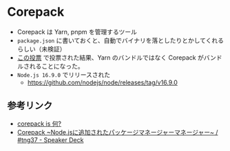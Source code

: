 # Corepack

- Corepack は Yarn, pnpm を管理するツール
- `package.json` に書いておくと、自動でバイナリを落としたりとかしてくれるらしい（未検証）
- [この投票](https://github.com/nodejs/TSC/issues/1012#issuecomment-828776990) で投票された結果、Yarn のバンドルではなく Corepack がバンドルされることになった。
- `Node.js 16.9.0` でリリースされた
    - https://github.com/nodejs/node/releases/tag/v16.9.0

## 参考リンク

- [corepack is 何?](https://zenn.dev/teppeis/articles/2021-05-corepack)
- [Corepack \~Node.jsに追加されたパッケージマネージャーマネージャー\~ / #tng37 - Speaker Deck](https://speakerdeck.com/masashi/number-tng37)
